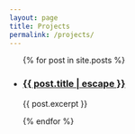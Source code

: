 ```yaml
---
layout: page
title: Projects
permalink: /projects/
---
```


<div class="projects">
  <ul class="post-list">
    {% for post in site.posts %}
      <li>
        <h3>
          <a href="{{ post.url | relative_url }}">
            {{ post.title | escape }}
          </a>
        </h3>
        <p>{{ post.excerpt }}</p>
      </li>
    {% endfor %}
  </ul>
</div>
